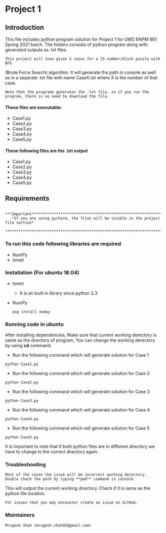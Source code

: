# Project 1

## Introduction 
This file includes python program solution for Project 1 for
UMD ENPM 661 Spring 2021 batch. The folders consists of python
program along with generated outputs as .txt files.
  
    This project will sove given 5 cases for a 15 number/block puzzle with BFS 
  (Brute Force Search) algorithm. It will generate the path in console as well
  as in a separate .txt file with name CaseX.txt where X is the number of that case.
  
    Note that the programe generates the .txt file, so if you run the program, there is no need to download the file.
	
#### These files are executable:
  * Case1.py
  * Case2.py
  * Case3.py
  * Case4.py
  * Case5.py
 
#### These following files are the .txt output
  * Case1.py
  * Case2.py
  * Case3.py
  * Case4.py
  * Case5.py
 
 
## Requirements
       ***Important*********************************************************************
       *If you are using pycharm, the files will be visible in the project file section*
       *********************************************************************************
       
### To run this code following libraries are required
* NumPy
* timeit

### Installation (For ubuntu 18.04)
* timeit
     * It is an built in library since python 2.3


* NumPy
	````
	pip install numpy
	````
	
### Running code in ubuntu
After installing dependencies, 
Make sure that current working derectory is same as the directory of program,
You can change the working derectory by using **cd** command.

* Run the following command which will generate solution for Case 1
````
python Case1.py
````
* Run the following command which will generate solution for Case 2
````
python Case2.py
````
* Run the following command which will generate solution for Case 3
````
python Case3.py
````
* Run the following command which will generate solution for Case 4
````
python Case4.py
````
* Run the following command which will generate solution for Case 5
````
python Case5.py
````

It is important to note that if both python files are in different directory
we have to change to the correct directory again.


### Troubleshooting ###
	Most of the cases the issue will be incorrect working derectory.
	Double check the path by typing **pwd** command in console
  This will output the current working directory.
  Check if it is same as the python file location.

	For issues that you may encounter create an issue on GitHub.
  
### Maintainers ###
	Mrugesh Shah (mrugesh.shah92@gmail.com)
